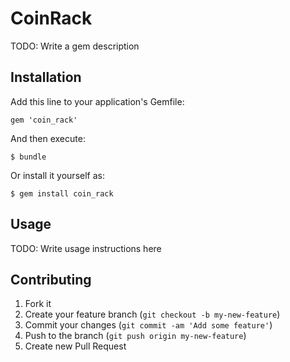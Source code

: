 # CoinRack

TODO: Write a gem description

## Installation

Add this line to your application's Gemfile:

    gem 'coin_rack'

And then execute:

    $ bundle

Or install it yourself as:

    $ gem install coin_rack

## Usage

TODO: Write usage instructions here

## Contributing

1. Fork it
2. Create your feature branch (`git checkout -b my-new-feature`)
3. Commit your changes (`git commit -am 'Add some feature'`)
4. Push to the branch (`git push origin my-new-feature`)
5. Create new Pull Request
